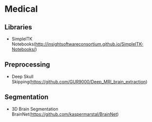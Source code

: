 # Medical

## Libraries

- SimpleITK Notebooks(http://insightsoftwareconsortium.github.io/SimpleITK-Notebooks/)

## Preprocessing

- Deep Skull Skipping(https://github.com/GUR9000/Deep_MRI_brain_extraction)

## Segmentation

- 3D Brain Segmentation BrainNet(https://github.com/kaspermarstal/BrainNet)
